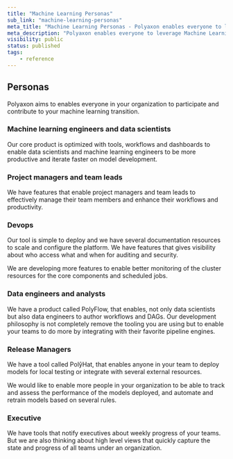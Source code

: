 ```yaml
---
title: "Machine Learning Personas"
sub_link: "machine-learning-personas"
meta_title: "Machine Learning Personas - Polyaxon enables everyone to leverage Machine Learning"
meta_description: "Polyaxon enables everyone to leverage Machine Learning."
visibility: public
status: published
tags:
    - reference
---
```


## Personas

Polyaxon aims to enables everyone in your organization to participate and contribute to your machine learning transition.

### Machine learning engineers and data scientists

Our core product is optimized with tools, workflows and dashboards to enable data scientists and machine learning engineers to be more productive and iterate faster on model development.

### Project managers and team leads

We have features that enable project managers and team leads to effectively manage their team members and enhance their workflows and productivity.

### Devops

Our tool is simple to deploy and we have several documentation resources to scale and configure the platform. 
We have features that gives visibility about who access what and when for auditing and security.

We are developing more features to enable better monitoring of the cluster resources for the core components and scheduled jobs.

### Data engineers and analysts

We have a product called PolyFlow, that enables, not only data scientists but also data engineers to author workflows and DAGs. 
Our development philosophy is not completely remove the tooling you are using but to enable your teams to do more by integrating with their favorite pipeline engines.

### Release Managers

We have a tool called PolŷHat, that enables anyone in your team to deploy models for local testing or integrate with several external resources.

We would like to enable more people in your organization to be able to track and assess the performance of the models deployed, and automate and retrain models based on several rules.

### Executive

We have tools that notify executives about weekly progress of your teams. But we are also thinking about high level views that quickly capture the state and progress of all teams under an organization.
